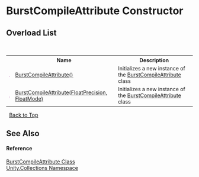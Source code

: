 # BurstCompileAttribute Constructor 
 


## Overload List
&nbsp;<table><tr><th></th><th>Name</th><th>Description</th></tr><tr><td>![Public method](media/pubmethod.gif "Public method")</td><td><a href="12770c9f-70fd-94dd-742f-084173edd7c1.md">BurstCompileAttribute()</a></td><td>
Initializes a new instance of the <a href="be3b64b1-b389-cac2-cf7e-b8e4e8b2f505.md">BurstCompileAttribute</a> class</td></tr><tr><td>![Public method](media/pubmethod.gif "Public method")</td><td><a href="fafdb99a-89e0-16f0-ce06-ac03c3aad90d.md">BurstCompileAttribute(FloatPrecision, FloatMode)</a></td><td>
Initializes a new instance of the <a href="be3b64b1-b389-cac2-cf7e-b8e4e8b2f505.md">BurstCompileAttribute</a> class</td></tr></table>&nbsp;
<a href="#burstcompileattribute-constructor">Back to Top</a>

## See Also


#### Reference
<a href="be3b64b1-b389-cac2-cf7e-b8e4e8b2f505.md">BurstCompileAttribute Class</a><br /><a href="52449a24-d9ed-2309-6c07-183cca6a562f.md">Unity.Collections Namespace</a><br />